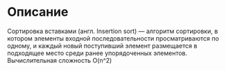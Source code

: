 # Описание

Сортировка вставками (англ. Insertion sort) — алгоритм сортировки, в котором элементы входной последовательности просматриваются по одному, 
и каждый новый поступивший элемент размещается в подходящее место среди ранее упорядоченных элементов. Вычислительная сложность O(n^2)
